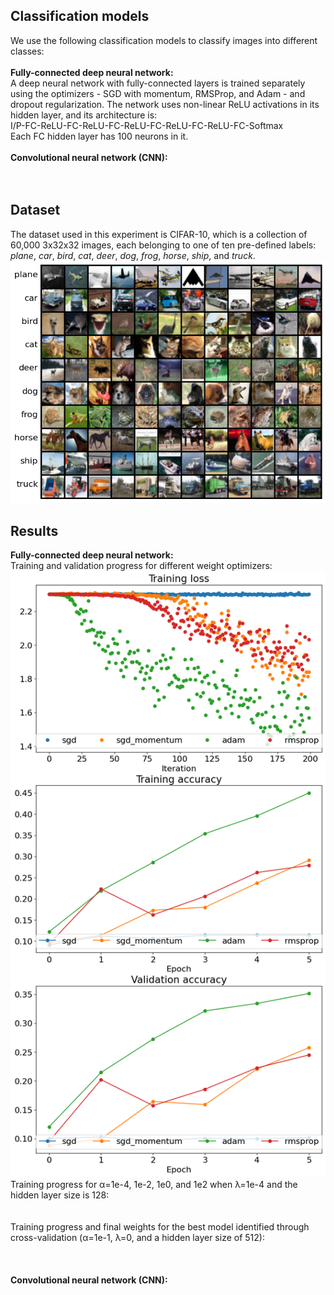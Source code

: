 ## Classification models
We use the following classification models to classify images into different classes: <br /><br />
**Fully-connected deep neural network:** <br />
A deep neural network with fully-connected layers is trained separately using the optimizers - SGD with momentum, RMSProp, and Adam - and dropout regularization. The network uses non-linear ReLU activations in its hidden layer, and its architecture is: <br />
I/P-FC-ReLU-FC-ReLU-FC-ReLU-FC-ReLU-FC-ReLU-FC-Softmax <br />
Each FC hidden layer has 100 neurons in it.<br /><br />
**Convolutional neural network (CNN):** <br />
<br /><br />

## Dataset
The dataset used in this experiment is CIFAR-10, which is a collection of 60,000 3x32x32 images, each belonging to one of ten pre-defined labels: _plane_, _car_, _bird_, _cat_, _deer_, _dog_, _frog_, _horse_, _ship_, and _truck_. <br />
![](https://github.com/rprasan/Computer-Vision/blob/main/1.%20k%20Nearest%20Neighbors/Capture.PNG) <br />

## Results
**Fully-connected deep neural network:** <br />
Training and validation progress for different weight optimizers: <br />
![](https://github.com/rprasan/Computer-Vision/blob/main/3.%20Convolutional%20Neural%20Network/Results/1.%20Fully-conected%20neural%20network/Progress1.png) <br />
Training progress for α=1e-4, 1e-2, 1e0, and 1e2 when λ=1e-4 and the hidden layer size is 128: <br />
![]() <br />
![]() <br />
Training progress and final weights for the best model identified through cross-validation (α=1e-1, λ=0, and a hidden layer size of 512): <br />
![]() <br />
![]() <br />
![]() <br />
**Convolutional neural network (CNN):** <br />
![]() <br />
![]() <br />
![]() <br /><br />
